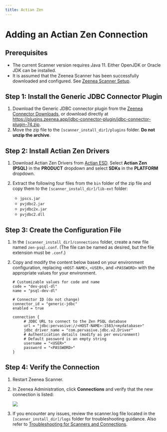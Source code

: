 ```yaml
---
title: Actian Zen
---
```

# Adding an Actian Zen Connection

## Prerequisites
* The current Scanner version requires Java 11. Either OpenJDK or Oracle JDK can be installed.
* It is assumed that the Zeenea Scanner has been successfully downloaded and configured. See [Zeenea Scanner Setup](./zeenea-scanner-setup.md).

## Step 1: Install the Generic JDBC Connector Plugin

1. Download the Generic JDBC connector plugin from the [Zeenea Connector Downloads](./zeenea-connectors-list.md), or download directly at https://plugins.zeenea.app/jdbc-connector-plugin/jdbc-connector-plugin-74.zip.
2. Move the zip file to the `[scanner_install_dir]/plugins` folder. **Do not unzip the archive**.

## Step 2: Install Actian Zen Drivers

1. Download Actian Zen Drivers from [Actian ESD](https://esd.actian.com/product/Zen_PSQL). Select **Actian Zen (PSQL)** in the **PRODUCT** dropdown and select **SDKs** in the **PLATFORM** dropdown.
2. Extract the following four files from the `bin` folder of the zip file and copy them to the `[scanner_install_dir]/lib-ext` folder:
   
      * `jpscs.jar`
      * `pvjdbc2.jar`
      * `pvjdbc2x.jar`
      * `pvjdbc2.dll`

## Step 3: Create the Configuration File

1. In the `[scanner_install_dir]/connections` folder, create a new file named `zen-psql.conf`. (The file can be named as desired, but the file extension must be `.conf`.)
2. Copy and modify the content below based on your environment configuration, replacing `<HOST-NAME>`, `<USER>`, and `<PASSWORD>` with the appropriate values for your environment.
   
     ```
     # Customizable values for code and name
     code = "dev-psql-dl"
     name = "psql-dev-dl"

     # Connector ID (do not change)
     connector_id = "generic-jdbc"
     enabled = true

     connection {
          # JDBC URL to connect to the Zen PSQL database
          url = "jdbc:pervasive://<HOST-NAME>:1583/<mydatabase>"
          jdbc_driver_name = "com.pervasive.jdbc.v2.Driver"
          # Authentication details (modify as per environment)
          # Default password is an empty string
          username = "<USER>"
          password = "<PASSWORD>"
     }
     ```
## Step 4: Verify the Connection

1. Restart Zeenea Scanner.
2. In Zeenea Administration, click **Connections** and verify that the new connection is listed:

     ![](/img/zeenea-connection-added-zen.png)
3. If you encounter any issues, review the scanner.log file located in the `[scanner_install_dir]/logs` folder for troubleshooting guidance. Also refer to [Troubleshooting for Scanners and Connections](./zeenea-troubleshooting.md).
